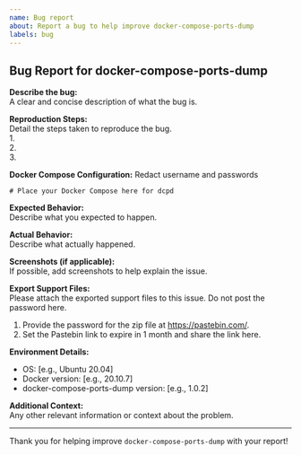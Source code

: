 ```yaml
---
name: Bug report
about: Report a bug to help improve docker-compose-ports-dump
labels: bug
---
```


## Bug Report for docker-compose-ports-dump

**Describe the bug:**  
A clear and concise description of what the bug is.

**Reproduction Steps:**  
Detail the steps taken to reproduce the bug.  
1.  
2.  
3.  

**Docker Compose Configuration:**
Redact username and passwords
```
# Place your Docker Compose here for dcpd
```

**Expected Behavior:**  
Describe what you expected to happen.

**Actual Behavior:**  
Describe what actually happened.

**Screenshots (if applicable):**  
If possible, add screenshots to help explain the issue.

**Export Support Files:**  
Please attach the exported support files to this issue.  Do not post the password here.
1. Provide the password for the zip file at https://pastebin.com/.
2. Set the Pastebin link to expire in 1 month and share the link here.

**Environment Details:**  
- OS: [e.g., Ubuntu 20.04]
- Docker version: [e.g., 20.10.7]
- docker-compose-ports-dump version: [e.g., 1.0.2]

**Additional Context:**  
Any other relevant information or context about the problem.

---

Thank you for helping improve `docker-compose-ports-dump` with your report!
